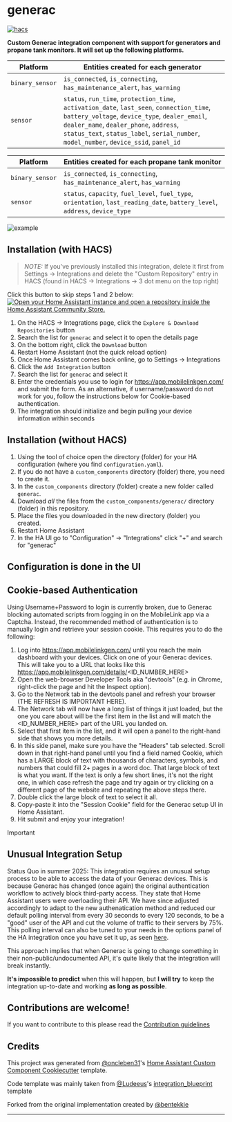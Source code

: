 # generac

[![hacs][hacsbadge]][hacs]

**Custom Generac integration component with support for generators and propane tank monitors. It will set up the following platforms.**

| Platform        | Entities created for each generator                                                                                                                                                                                                                                               |
| --------------- | --------------------------------------------------------------------------------------------------------------------------------------------------------------------------------------------------------------------------------------------------------------------------------- |
| `binary_sensor` | `is_connected`, `is_connecting`, `has_maintenance_alert`, `has_warning`                                                                                                                                                                                                           |
| `sensor`        | `status`, `run_time`, `protection_time`, `activation_date`, `last_seen`, `connection_time`, `battery_voltage`, `device_type`, `dealer_email`, `dealer_name`, `dealer_phone`, `address`, `status_text`, `status_label`, `serial_number`, `model_number`, `device_ssid`, `panel_id` |

| Platform        | Entities created for each propane tank monitor                                                                                 |
| --------------- | ------------------------------------------------------------------------------------------------------------------------------ |
| `binary_sensor` | `is_connected`, `is_connecting`, `has_maintenance_alert`, `has_warning`                                                        |
| `sensor`        | `status`, `capacity`, `fuel_level`, `fuel_type`, `orientation`, `last_reading_date`, `battery_level`, `address`, `device_type` |

![example][exampleimg]

## Installation (with HACS)

> _NOTE:_ If you've previously installed this integration, delete it first from Settings -> Integrations and delete the "Custom Repository" entry in HACS (found in HACS -> Integrations -> 3 dot menu on the top right)

Click this button to skip steps 1 and 2 below: [![Open your Home Assistant instance and open a repository inside the Home Assistant Community Store.](https://my.home-assistant.io/badges/hacs_repository.svg)](https://my.home-assistant.io/redirect/hacs_repository/?owner=binarydev&repository=ha-generac&category=Integration)

1. On the HACS -> Integrations page, click the `Explore & Download Repositories` button
2. Search the list for `generac` and select it to open the details page
3. On the bottom right, click the `Download` button
4. Restart Home Assistant (not the quick reload option)
5. Once Home Assistant comes back online, go to Settings -> Integrations
6. Click the `Add Integration` button
7. Search the list for `generac` and select it
8. Enter the credentials you use to login for https://app.mobilelinkgen.com/ and submit the form. As an alternative, if username/password do not work for you, follow the instructions below for Cookie-based authentication.
9. The integration should initialize and begin pulling your device information within seconds

## Installation (without HACS)

1. Using the tool of choice open the directory (folder) for your HA configuration (where you find `configuration.yaml`).
2. If you do not have a `custom_components` directory (folder) there, you need to create it.
3. In the `custom_components` directory (folder) create a new folder called `generac`.
4. Download _all_ the files from the `custom_components/generac/` directory (folder) in this repository.
5. Place the files you downloaded in the new directory (folder) you created.
6. Restart Home Assistant
7. In the HA UI go to "Configuration" -> "Integrations" click "+" and search for "generac"

## Configuration is done in the UI

## Cookie-based Authentication

Using Username+Password to login is currently broken, due to Generac blocking automated scripts from logging in on the MobileLink app via a Captcha. Instead, the recommended method of authentication is to manually login and retrieve your session cookie. This requires you to do the following:

1. Log into https://app.mobilelinkgen.com/ until you reach the main dashboard with your devices. Click on one of your Generac devices. This will take you to a URL that looks like this https://app.mobilelinkgen.com/details/<ID_NUMBER_HERE>
2. Open the web-browser Developer Tools aka "devtools" (e.g. in Chrome, right-click the page and hit the Inspect option).
3. Go to the Network tab in the devtools panel and refresh your browser (THE REFRESH IS IMPORTANT HERE).
4. The Network tab will now have a long list of things it just loaded, but the one you care about will be the first item in the list and will match the <ID_NUMBER_HERE> part of the URL you landed on.
5. Select that first item in the list, and it will open a panel to the right-hand side that shows you more details.
6. In this side panel, make sure you have the "Headers" tab selected. Scroll down in that right-hand panel until you find a field named Cookie, which has a LARGE block of text with thousands of characters, symbols, and numbers that could fill 2+ pages in a word doc. That large block of text is what you want. If the text is only a few short lines, it's not the right one, in which case refresh the page and try again or try clicking on a different page of the website and repeating the above steps there.
7. Double click the large block of text to select it all.
8. Copy-paste it into the "Session Cookie" field for the Generac setup UI in Home Assistant.
9. Hit submit and enjoy your integration!

> [!IMPORTANT]
>
> ## Unusual Integration Setup
>
> Status Quo in summer 2025: This integration requires an unusual setup process to be able to access the data of your Generac devices. This is because Generac has changed (once again) the original authentication workflow to actively block third-party access. They state that Home Assistant users were overloading their API. We have since adjusted accordingly to adapt to the new authenatication method and reduced our default polling interval from every 30 seconds to every 120 seconds, to be a "good" user of the API and cut the volume of traffic to their servers by 75%. This polling interval can also be tuned to your needs in the options panel of the HA integration once you have set it up, as seen [here](./setup_instructions/options.png).
>
> This approach implies that when Generac is going to change something in their non-public/undocumented API, it's quite likely that the integration will break instantly.
>
> **It's impossible to predict** when this will happen, but **I will try** to keep the integration up-to-date and working **as long as possible**.

<!---->

## Contributions are welcome!

If you want to contribute to this please read the [Contribution guidelines](CONTRIBUTING.md)

## Credits

This project was generated from [@oncleben31](https://github.com/oncleben31)'s [Home Assistant Custom Component Cookiecutter](https://github.com/oncleben31/cookiecutter-homeassistant-custom-component) template.

Code template was mainly taken from [@Ludeeus](https://github.com/ludeeus)'s [integration_blueprint][integration_blueprint] template

Forked from the original implementation created by [@bentekkie](https://github.com/bentekkie/ha-generac)

---

[integration_blueprint]: https://github.com/custom-components/integration_blueprint
[black]: https://github.com/psf/black
[black-shield]: https://img.shields.io/badge/code%20style-black-000000.svg?style=for-the-badge
[buymecoffee]: https://www.buymeacoffee.com/binarydev
[buymecoffeebadge]: https://img.shields.io/badge/buy%20me%20a%20coffee-donate-yellow.svg?style=for-the-badge
[commits-shield]: https://img.shields.io/github/commit-activity/y/binarydev/ha-generac.svg?style=for-the-badge
[commits]: https://github.com/binarydev/ha-generac/commits/main
[hacs]: https://hacs.xyz
[hacsbadge]: https://img.shields.io/badge/HACS-Custom-orange.svg?style=for-the-badge
[discord]: https://discord.gg/Qa5fW2R
[discord-shield]: https://img.shields.io/discord/330944238910963714.svg?style=for-the-badge
[exampleimg]: example.png
[forum-shield]: https://img.shields.io/badge/community-forum-brightgreen.svg?style=for-the-badge
[forum]: https://community.home-assistant.io/
[license-shield]: https://img.shields.io/github/license/binarydev/ha-generac.svg?style=for-the-badge
[maintenance-shield]: https://img.shields.io/badge/maintainer-%40binarydev-blue.svg?style=for-the-badge
[pre-commit]: https://github.com/pre-commit/pre-commit
[pre-commit-shield]: https://img.shields.io/badge/pre--commit-enabled-brightgreen?style=for-the-badge
[releases-shield]: https://img.shields.io/github/release/binarydev/ha-generac.svg?style=for-the-badge
[releases]: https://github.com/binarydev/ha-generac/releases
[user_profile]: https://github.com/binarydev
